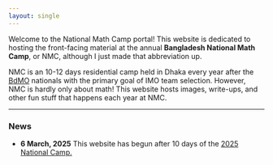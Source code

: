 ```yaml
---
layout: single
---
```


Welcome to the National Math Camp portal! This website is dedicated to hosting the front-facing material at the annual **Bangladesh National Math Camp**, or NMC, although I just made that abbreviation up.

NMC is an 10-12 days residential camp held in Dhaka every year after the [BdMO](https://matholympiad.org.bd) nationals with the primary goal of IMO team selection. However, NMC is hardly only about math! This website hosts images, write-ups, and other fun stuff that happens each year at NMC.

---

### News

- **6 March, 2025**
	This website has begun after 10 days of the [2025 National Camp.](/2025/index.md)
